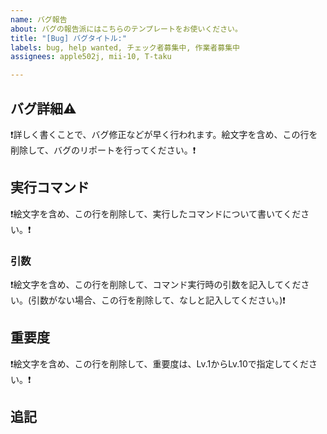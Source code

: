 ```yaml
---
name: バグ報告
about: バグの報告派にはこちらのテンプレートをお使いください。
title: "[Bug] バグタイトル:"
labels: bug, help wanted, チェック者募集中, 作業者募集中
assignees: apple502j, mii-10, T-taku

---
```


## バグ詳細⚠

❗詳しく書くことで、バグ修正などが早く行われます。絵文字を含め、この行を削除して、バグのリポートを行ってください。❗

## 実行コマンド

❗絵文字を含め、この行を削除して、実行したコマンドについて書いてください。❗

### 引数
❗絵文字を含め、この行を削除して、コマンド実行時の引数を記入してください。(引数がない場合、この行を削除して、なしと記入してください。)❗

## 重要度
❗絵文字を含め、この行を削除して、重要度は、Lv.1からLv.10で指定してください。❗

## 追記
